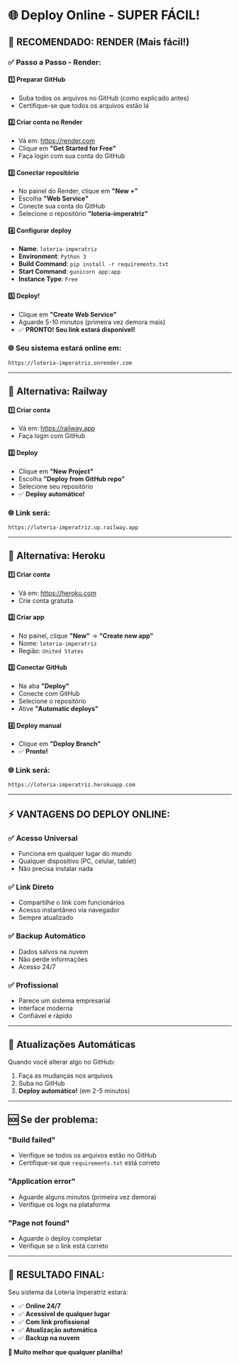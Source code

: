 # 🌐 Deploy Online - SUPER FÁCIL!

## 🎯 **RECOMENDADO: RENDER** (Mais fácil!)

### ✅ **Passo a Passo - Render:**

#### 1️⃣ **Preparar GitHub**
- Suba todos os arquivos no GitHub (como explicado antes)
- Certifique-se que todos os arquivos estão lá

#### 2️⃣ **Criar conta no Render**
- Vá em: https://render.com
- Clique em **"Get Started for Free"**
- Faça login com sua conta do GitHub

#### 3️⃣ **Conectar repositório**
- No painel do Render, clique em **"New +"**
- Escolha **"Web Service"**
- Conecte sua conta do GitHub
- Selecione o repositório **"loteria-imperatriz"**

#### 4️⃣ **Configurar deploy**
- **Name**: `loteria-imperatriz`
- **Environment**: `Python 3`
- **Build Command**: `pip install -r requirements.txt`
- **Start Command**: `gunicorn app:app`
- **Instance Type**: `Free`

#### 5️⃣ **Deploy!**
- Clique em **"Create Web Service"**
- Aguarde 5-10 minutos (primeira vez demora mais)
- ✅ **PRONTO! Seu link estará disponível!**

### 🌐 **Seu sistema estará online em:**
`https://loteria-imperatriz.onrender.com`

---

## 🚀 **Alternativa: Railway**

#### 1️⃣ **Criar conta**
- Vá em: https://railway.app
- Faça login com GitHub

#### 2️⃣ **Deploy**
- Clique em **"New Project"**
- Escolha **"Deploy from GitHub repo"**
- Selecione seu repositório
- ✅ **Deploy automático!**

### 🌐 **Link será:**
`https://loteria-imperatriz.up.railway.app`

---

## 🔧 **Alternativa: Heroku**

#### 1️⃣ **Criar conta**
- Vá em: https://heroku.com
- Crie conta gratuita

#### 2️⃣ **Criar app**
- No painel, clique **"New"** → **"Create new app"**
- Nome: `loteria-imperatriz`
- Região: `United States`

#### 3️⃣ **Conectar GitHub**
- Na aba **"Deploy"**
- Conecte com GitHub
- Selecione o repositório
- Ative **"Automatic deploys"**

#### 4️⃣ **Deploy manual**
- Clique em **"Deploy Branch"**
- ✅ **Pronto!**

### 🌐 **Link será:**
`https://loteria-imperatriz.herokuapp.com`

---

## ⚡ **VANTAGENS DO DEPLOY ONLINE:**

### ✅ **Acesso Universal**
- Funciona em qualquer lugar do mundo
- Qualquer dispositivo (PC, celular, tablet)
- Não precisa instalar nada

### ✅ **Link Direto**
- Compartilhe o link com funcionários
- Acesso instantâneo via navegador
- Sempre atualizado

### ✅ **Backup Automático**
- Dados salvos na nuvem
- Não perde informações
- Acesso 24/7

### ✅ **Profissional**
- Parece um sistema empresarial
- Interface moderna
- Confiável e rápido

---

## 🔄 **Atualizações Automáticas**

Quando você alterar algo no GitHub:
1. Faça as mudanças nos arquivos
2. Suba no GitHub
3. **Deploy automático!** (em 2-5 minutos)

---

## 🆘 **Se der problema:**

### **"Build failed"**
- Verifique se todos os arquivos estão no GitHub
- Certifique-se que `requirements.txt` está correto

### **"Application error"**
- Aguarde alguns minutos (primeira vez demora)
- Verifique os logs na plataforma

### **"Page not found"**
- Aguarde o deploy completar
- Verifique se o link está correto

---

## 🎊 **RESULTADO FINAL:**

Seu sistema da Loteria Imperatriz estará:
- ✅ **Online 24/7**
- ✅ **Acessível de qualquer lugar**
- ✅ **Com link profissional**
- ✅ **Atualização automática**
- ✅ **Backup na nuvem**

**🌟 Muito melhor que qualquer planilha!**


